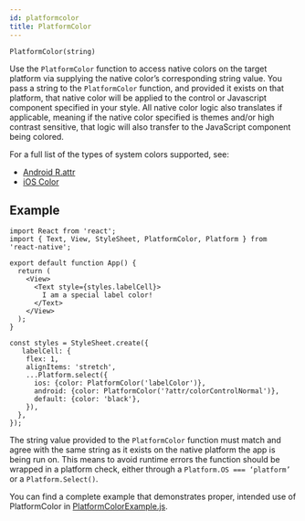 ```yaml
---
id: platformcolor
title: PlatformColor
---
```


```
PlatformColor(string)
```

Use the `PlatformColor` function to access native colors on the target platform via supplying the native color’s corresponding string value. You pass a string to the `PlatformColor` function, and provided it exists on that platform, that native color will be applied to the control or Javascript component specified in your style. All native color logic also translates if applicable, meaning if the native color specified is themes and/or high contrast sensitive, that logic will also transfer to the JavaScript component being colored.

For a full list of the types of system colors supported, see:

- [Android R.attr](https://developer.android.com/reference/android/R.attr)
- [iOS Color](https://developer.apple.com/design/human-interface-guidelines/ios/visual-design/color/)

## Example

```
import React from 'react';
import { Text, View, StyleSheet, PlatformColor, Platform } from 'react-native';

export default function App() {
  return (
    <View>
      <Text style={styles.labelCell}>
        I am a special label color!
      </Text>
    </View>
  );
}

const styles = StyleSheet.create({
   labelCell: {
    flex: 1,
    alignItems: 'stretch',
    ...Platform.select({
      ios: {color: PlatformColor('labelColor')},
      android: {color: PlatformColor('?attr/colorControlNormal')},
      default: {color: 'black'},
    }),
  },
});
```

The string value provided to the `PlatformColor` function must match and agree with the same string as it exists on the native platform the app is being run on. This means to avoid runtime errors the function should be wrapped in a platform check, either through a `Platform.OS === ‘platform’` or a `Platform.Select()`.

You can find a complete example that demonstrates proper, intended use of PlatformColor in [PlatformColorExample.js](https://github.com/facebook/react-native/blob/master/RNTester/js/examples/PlatformColor/PlatformColorExample.js).
